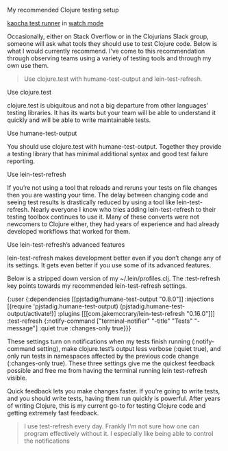My recommended Clojure testing setup

[kaocha test runner](https://github.com/lambdaisland/kaocha) in [watch mode](https://cljdoc.org/d/lambdaisland/kaocha/1.0.629/doc/7-watch-mode)

Occasionally, either on Stack Overflow or in the Clojurians Slack group, someone will ask what tools they should use to test Clojure code. Below is what I would currently recommend. I’ve come to this recommendation through observing teams using a variety of testing tools and through my own use them.

> Use clojure.test with humane-test-output and lein-test-refresh.

Use clojure.test

clojure.test is ubiquitous and not a big departure from other languages' testing libraries. It has its warts but your team will be able to understand it quickly and will be able to write maintainable tests.

Use humane-test-output

You should use clojure.test with humane-test-output. Together they provide a testing library that has minimal additional syntax and good test failure reporting.

Use lein-test-refresh

If you’re not using a tool that reloads and reruns your tests on file changes then you are wasting your time. The delay between changing code and seeing test results is drastically reduced by using a tool like lein-test-refresh. Nearly everyone I know who tries adding lein-test-refresh to their testing toolbox continues to use it. Many of these converts were not newcomers to Clojure either, they had years of experience and had already developed workflows that worked for them.

Use lein-test-refresh’s advanced features

lein-test-refresh makes development better even if you don’t change any of its settings. It gets even better if you use some of its advanced features.

Below is a stripped down version of my ~/.lein/profiles.clj. The :test-refresh key points towards my recommended lein-test-refresh settings.

{:user {:dependencies [[pjstadig/humane-test-output "0.8.0"]]
        :injections [(require 'pjstadig.humane-test-output)
                     (pjstadig.humane-test-output/activate!)]
        :plugins [[[com.jakemccrary/lein-test-refresh "0.16.0"]]]
        :test-refresh {:notify-command ["terminal-notifier" "-title" "Tests" "-message"]
                       :quiet true
                       :changes-only true}}}

These settings turn on notifications when my tests finish running (:notify-command setting), make clojure.test’s output less verbose (:quiet true), and only run tests in namespaces affected by the previous code change (:changes-only true). These three settings give me the quickest feedback possible and free me from having the terminal running lein test-refresh visible.

Quick feedback lets you make changes faster. If you’re going to write tests, and you should write tests, having them run quickly is powerful. After years of writing Clojure, this is my current go-to for testing Clojure code and getting extremely fast feedback.

> I use test-refresh every day. Frankly I'm not sure how one can program effectively without it. I especially like being able to control the notifications
